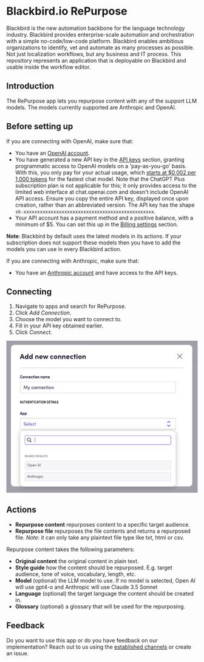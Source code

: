 # Blackbird.io RePurpose

Blackbird is the new automation backbone for the language technology industry. Blackbird provides enterprise-scale automation and orchestration with a simple no-code/low-code platform. Blackbird enables ambitious organizations to identify, vet and automate as many processes as possible. Not just localization workflows, but any business and IT process. This repository represents an application that is deployable on Blackbird and usable inside the workflow editor.

## Introduction

<!-- begin docs -->

The RePurpose app lets you repurpose content with any of the support LLM models. The models currently supported are Anthropic and OpenAI.

## Before setting up

If you are connecting with OpenAI, make sure that:

- You have an [OpenAI account](https://platform.openai.com/signup).
- You have generated a new API key in the [API keys](https://platform.openai.com/account/api-keys) section, granting programmatic access to OpenAI models on a 'pay-as-you-go' basis. With this, you only pay for your actual usage, which [starts at $0,002 per 1,000 tokens](https://openai.com/pricing) for the fastest chat model. Note that the ChatGPT Plus subscription plan is not applicable for this; it only provides access to the limited web interface at chat.openai.com and doesn't include OpenAI API access. Ensure you copy the entire API key, displayed once upon creation, rather than an abbreviated version. The API key has the shape `sk-xxxxxxxxxxxxxxxxxxxxxxxxxxxxxxxxxxxxxxxxxxxxxxxx`.
- Your API account has a payment method and a positive balance, with a minimum of $5. You can set this up in the [Billing settings](https://platform.openai.com/account/billing/overview) section.

**Note**: Blackbird by default uses the latest models in its actions. If your subscription does not support these models then you have to add the models you can use in every Blackbird action.

If you are connecting with Anthropic, make sure that:

- You have an [Anthropic account](https://console.anthropic.com) and have access to the API keys.

## Connecting

1. Navigate to apps and search for RePurpose.
2. Click _Add Connection_.
3. Choose the model you want to connect to.
4. Fill in your API key obtained earlier.
5. Click _Connect_.

![1733228702795](image/README/1733228702795.png)

## Actions

- **Repurpose content** repurposes content to a specific target audience.
- **Repurpose file** repurposes the file contents and returns a repurposed file. *Note*: it can only take any plaintext file type like txt, html or csv.

Repurpose content takes the following parameters:
- **Original content** the original content in plain text.
- **Style guide** how the content should be repurposed. E.g. target audience, tone of voice, vocabulary, length, etc.
- **Model** (optional) the LLM model to use. If no model is selected, Open AI will use gpt4-o and Anthropic will use Claude 3.5 Sonnet
- **Language** (optional) the target language the content should be created in.
- **Glossary** (optional) a glossary that will be used for the repurposing.

## Feedback

Do you want to use this app or do you have feedback on our implementation? Reach out to us using the [established channels](https://www.blackbird.io/) or create an issue.

<!-- end docs -->
